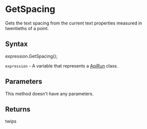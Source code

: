 # GetSpacing

Gets the text spacing from the current text properties measured in twentieths of a point.

## Syntax

expression.GetSpacing();

`expression` - A variable that represents a [ApiRun](../ApiRun.md) class.

## Parameters

This method doesn't have any parameters.

## Returns

twips
